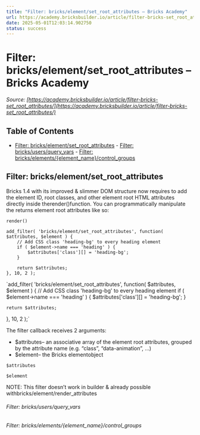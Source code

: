 ```yaml
---
title: "Filter: bricks/element/set_root_attributes – Bricks Academy"
url: https://academy.bricksbuilder.io/article/filter-bricks-set_root_attributes/
date: 2025-05-01T12:03:14.902750
status: success
---
```


# Filter: bricks/element/set_root_attributes – Bricks Academy

*Source: [https://academy.bricksbuilder.io/article/filter-bricks-set_root_attributes/](https://academy.bricksbuilder.io/article/filter-bricks-set_root_attributes/)*

## Table of Contents

- [Filter: bricks/element/set_root_attributes](#filter-brickselementsetrootattributes)
        - [Filter: bricks/users/query_vars](#filter-bricksusersqueryvars)
        - [Filter: bricks/elements/{element_name}/control_groups](#filter-brickselementselementnamecontrolgroups)

## Filter: bricks/element/set_root_attributes

Bricks 1.4 with its improved & slimmer DOM structure now requires to add the element ID, root classes, and other element root HTML attributes directly inside therender()function. You can programmatically manipulate the returns element root attributes like so:

`render()`

```
add_filter( 'bricks/element/set_root_attributes', function( $attributes, $element ) {
    // Add CSS class 'heading-bg' to every heading element
    if ( $element->name === 'heading' ) {
        $attributes['class'][] = 'heading-bg'; 
    }

    return $attributes;
}, 10, 2 );
```

`add_filter( 'bricks/element/set_root_attributes', function( $attributes, $element ) {
    // Add CSS class 'heading-bg' to every heading element
    if ( $element->name === 'heading' ) {
        $attributes['class'][] = 'heading-bg'; 
    }

    return $attributes;
}, 10, 2 );`

The filter callback receives 2 arguments:

- $attributes– an associative array of the element root attributes, grouped by the attribute name (e.g. “class”, “data-animation”, …)
- $element– the Bricks elementobject

`$attributes`

`$element`

NOTE: This filter doesn’t work in builder & already possible withbricks/element/render_attributes

###### Filter: bricks/users/query_vars

###### Filter: bricks/elements/{element_name}/control_groups

